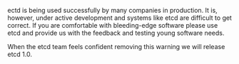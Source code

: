 ectd is being used successfully by many companies in production. It is,
however, under active development and systems like etcd are difficult to get
correct. If you are comfortable with bleeding-edge software please use etcd and
provide us with the feedback and testing young software needs.

When the etcd team feels confident removing this warning we will release etcd
1.0.
